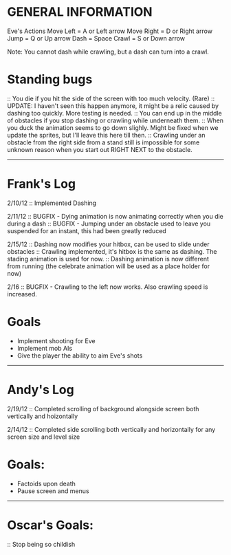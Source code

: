 # GENERAL INFORMATION

Eve's Actions
Move Left  = A or Left arrow
Move Right = D or Right arrow
Jump       = Q or Up arrow
Dash       = Space
Crawl      = S or Down arrow

Note: You cannot dash while crawling, but a dash can turn into a crawl.

# Standing bugs
:: You die if you hit the side of the screen with too much velocity. (Rare)
:: UPDATE: I haven't seen this happen anymore, it might be a relic caused by dashing too quickly. More testing is needed.
:: You can end up in the middle of obstacles if you stop dashing or crawling while underneath them. 
:: When you duck the animation seems to go down slighly. Might be fixed when we update the sprites, but I'll leave this here till then.
:: Crawling under an obstacle from the right side from a stand still is impossible for some unknown reason when you start out RIGHT NEXT to the obstacle.
  
----------------------------------------------------------------------------

# Frank's Log

2/10/12
:: Implemented Dashing

2/11/12 
:: BUGFIX - Dying animation is now animating correctly when you die during a dash 
:: BUGFIX - Jumping under an obstacle used to leave you suspended for an instant, this had been greatly reduced
	     
2/15/12
:: Dashing now modifies your hitbox, can be used to slide under obstacles
:: Crawling implemented, it's hitbox is the same as dashing. The stading animation is used for now.
:: Dashing animation is now different from running (the celebrate animation will be used as a place holder for now)

2/16
:: BUGFIX - Crawling to the left now works. Also crawling speed is increased. 
              
# Goals

- Implement shooting for Eve
- Implement mob AIs
- Give the player the ability to aim Eve's shots              
              
----------------------------------------------------------------------------

# Andy's Log

2/19/12
:: Completed scrolling of background alongside screen both vertically and hoizontally

2/14/12
:: Completed side scrolling both vertically and horizontally for any screen size and level size 

# Goals:

- Factoids upon death
- Pause screen and menus

----------------------------------------------------------------------------

# Oscar's Goals:
:: Stop being so childish
